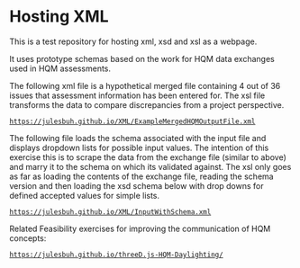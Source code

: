 # Hosting XML
This is a test repository for hosting xml, xsd and xsl as a webpage. 

It uses prototype schemas based on the work for HQM data exchanges used in HQM assessments.

The following xml file is a hypothetical merged file containing 4 out of 36 issues that assessment information has been entered for. The xsl file transforms the data to compare discrepancies from a project perspective. 

[`https://julesbuh.github.io/XML/ExampleMergedHQMOutputFile.xml`](https://julesbuh.github.io/XML/ExampleMergedHQMOutputFile.xml)

The following file loads the schema associated with the input file and displays dropdown lists for possible input values. The intention of this exercise this is to scrape the data from the exchange file (similar to above) and marry it to the schema on which its validated against. The xsl only goes as far as loading the contents of the exchange file, reading the schema version and then loading the xsd schema below with drop downs for defined accepted values for simple lists.

[`https://julesbuh.github.io/XML/InputWithSchema.xml`](https://julesbuh.github.io/XML/InputWithSchema.xml)

Related Feasibility exercises for improving the communication of HQM concepts:

[`https://julesbuh.github.io/threeD.js-HQM-Daylighting/`](https://julesbuh.github.io/threeD.js-HQM-Daylighting)
